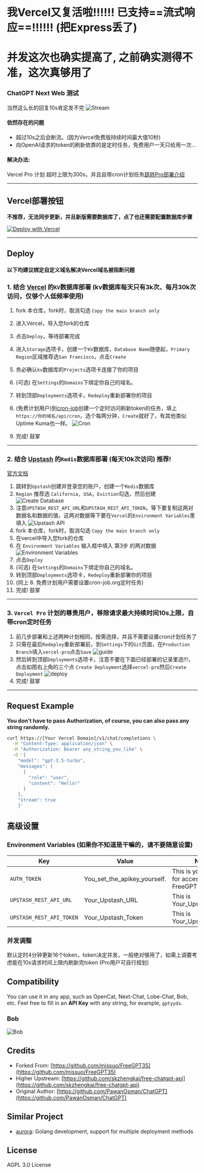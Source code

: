 # 我Vercel又复活啦!!!!!! 已支持==流式响应==!!!!!! (把Express丢了)
# 并发这次也确实提高了, 之前确实测得不准，这次真够用了
### ChatGPT Next Web 测试 
当然这么长的回复10s肯定发不完
![Stream](./img/Stream.gif)
#### 依然存在的问题
- 超过10s之后会断流。(因为Vercel免费版持续时间最大值10秒)
- 向OpenAI请求的token的刷新依靠的是定时任务，免费用户一天只给用一次...
#### 解决办法:
Vercel Pro 计划 超时上限为300s，并且自带cron计划任务[跳转Pro部署介绍](#3-vercel-pro-计划的尊贵用户移除请求最大持续时间10s上限)

---------------------
## Vercel部署按钮 
**不推荐，无法同步更新，并且新版需要数据库了，点了也还需要配置数据库步骤**

[![Deploy with Vercel](https://vercel.com/button)](https://vercel.com/new/clone?repository-url=https%3A%2F%2Fgithub.com%2Fcliouo%2FFreeGPT35-Vercel&skippable-integrations=1)



--------------------

## Deploy
#### 以下均建议绑定自定义域名解决Vercel域名被阻断问题
### 1. 结合 [Vercel](https://vercel.com/) 的`KV`数据库部署 (kv数据库每天只有3k次、每月30k次访问，仅够个人低频率使用)
1. fork 本仓库，fork时，取消勾选 `Copy the main branch only`
2. 进入Vercel，导入您fork的仓库
3. 点击`Deploy`，等待部署完成
4. 进入`Storage`选项卡，创建一个`KV`数据库，`Database Name`随便起，`Primary Region`区域推荐选`San Francisco`，点击`Create`
5. 务必确认`kv`数据库的`Projects`选项卡连接了你的项目
6. (可选) 在`Settings`的`Domains`下绑定你自己的域名。
7. 转到顶部`Deployments`选项卡，`Redeploy`重新部署你的项目

8. (免费计划用户)到[cron-job](https://console.cron-job.org/)创建一个定时访问刷新token的任务，填上`https://你的域名/api/cron`，选个每两分钟，`Create`就好了，有其他类似Uptime Kuma也一样。
![Cron](./img/cron.png)
9. 完成! 鼓掌

--------------------

### 2. 结合 [Upstash](https://upstash.com/) 的`Redis`数据库部署 (每天10k次访问) 推荐!
[官方文档](https://upstash.com/docs/redis/overall/getstarted)
1. 跳转到`Upstash`创建并登录您的账户，创建一个`Redis`数据库
2. `Region` 推荐选 `California, USA`，`Eviction`勾选，然后创建
![Create Database](./img/2db.png)
1. 注意`UPSTASH_REST_API_URL`和`UPSTASH_REST_API_TOKEN`，等下要复制这两对数据名和数据的值，这两对数据等下要在`Vercel`的`Environment Variables`里填入
![Upstash API](./img/3upstashapi.png)
1. fork 本仓库，fork时，取消勾选 `Copy the main branch only`
2. 在vercel中导入您fork的仓库
3. 在 `Environment Variables` 输入框中填入 第3步 的两对数据
![Environment Variables](./img/6environment.png)
1. 点击`Deploy`
2. (可选) 在`Settings`的`Domains`下绑定你自己的域名。
3. 转到顶部`Deployments`选项卡，`Redeploy`重新部署你的项目
4. (同上 8. 免费计划用户需要设置cron-job.org定时任务)
5. 完成! 鼓掌

--------------------

### 3. `Vercel Pro` 计划的尊贵用户，移除请求最大持续时间10s上限，自带cron定时任务
1. 前几步部署和上述两种计划相同，按需选择，并且不需要设置cron计划任务了
2. 只需在最后`Redeploy`重新部署前，到`Settings`下的`Git`页面，在`Production Branch`填入`vercel-pro`点击`Save`
![guide](./img/guide.png)
3. 然后转到顶部`Deployments`选项卡，注意不要在下面已经部署的记录里选!!!，点击如图右上角的三个点 `Create Deployment`选择`vercel-pro`然后`Create Deployment`
![deploy](./img/deploy.png)
4. 完成! 鼓掌

--------------------

## Request Example

**You don't have to pass Authorization, of course, you can also pass any string randomly.**

```bash
curl https://[Your Vercel Domain]/v1/chat/completions \
  -H "Content-Type: application/json" \
  -H "Authorization: Bearer any_string_you_like" \
  -d '{
    "model": "gpt-3.5-turbo",
    "messages": [
      {
        "role": "user",
        "content": "Hello!"
      }
    ],
    "stream": true
    }'
```
## 高级设置
### Environment Variables (如果你不知道是干嘛的，请不要随意设置)
| Key                     | Value                         | Note                                          |
|-------------------------|-------------------------------|-----------------------------------------------|
| `AUTH_TOKEN`            | You_set_the_apikey_yourself.  | This is your API key for accessing FreeGPT35. |
| `UPSTASH_REST_API_URL`  | Your_Upstash_URL              | This is Your_Upstash_URL                      |
| `UPSTASH_REST_API_TOKEN`| Your_Upstash_Token            | This is Your_Upstash_Token                    |
### 并发调整
默认定时4分钟更新16个token，token决定并发，一般绝对够用了，如需上调要考虑能在10s请求时间上限内刷新完token (Pro用户可自行规划)
## Compatibility

You can use it in any app, such as OpenCat, Next-Chat, Lobe-Chat, Bob, etc. Feel free to fill in an **API Key** with any string, for example, `gptyyds`.

### Bob
![Bob](./img/bob.png)

## Credits
- Forked From: [https://github.com/missuo/FreeGPT35](https://github.com/missuo/FreeGPT35)
- Higher Upstream: [https://github.com/skzhengkai/free-chatgpt-api](https://github.com/skzhengkai/free-chatgpt-api)
- Original Author: [https://github.com/PawanOsman/ChatGPT](https://github.com/PawanOsman/ChatGPT)
## Similar Project

- [aurora](https://github.com/aurora-develop/aurora): Golang development, support for multiple deployment methods
## License
AGPL 3.0 License
